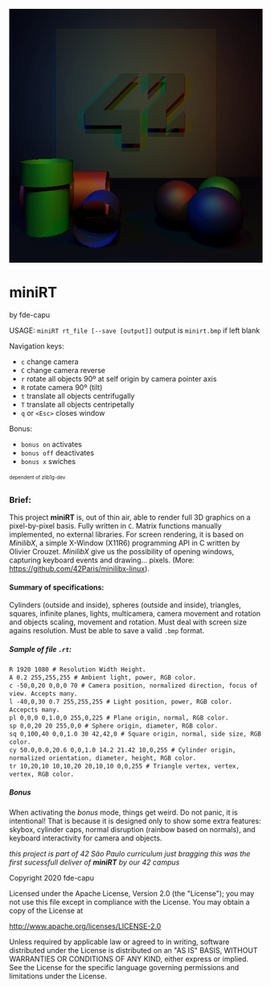 ![miniRT](art/cover.bmp)

miniRT
======
by fde-capu

USAGE: `miniRT rt_file [--save [output]]`
	output is `minirt.bmp` if left blank

Navigation keys:
- `c` change camera
- `C` change camera reverse
- `r` rotate all objects 90º at self origin by camera pointer axis
- `R` rotate camera 90º (tilt)
- `t` translate all objects centrifugally
- `T` translate all objects centripetally
- `q` or `<Esc>` closes window

Bonus:
- `bonus on` activates
- `bonus off` deactivates
- `bonus x` swiches

<sub><sup>
dependent of zlib1g-dev
</sup></sub>

### Brief:
This project **miniRT** is, out of thin air, able to render full 3D graphics on a pixel-by-pixel basis.
Fully written in `C`. Matrix functions manually implemented, no external libraries.
For screen rendering, it is based on *MinilibX*, a simple X-Window (X11R6) programming API in C written by Olivier Crouzet. *MinilibX* give us the possibility of opening windows, capturing keyboard events and drawing... pixels. (More: https://github.com/42Paris/minilibx-linux).

#### Summary of specifications:
Cylinders (outside and inside), spheres (outside and inside), triangles, squares, infinite planes, lights, multicamera, camera movement and rotation and objects scaling, movement and rotation. Must deal with screen size agains resolution. Must be able to save a valid `.bmp` format.

##### Sample of file `.rt`:
    R 1920 1080	# Resolution Width Height.
    A 0.2 255,255,255 # Ambient light, power, RGB color.
    c -50,0,20 0,0,0 70 # Camera position, normalized direction, focus of view. Accepts many.
    l -40,0,30 0.7 255,255,255 # Light position, power, RGB color. Accepcts many.
    pl 0,0,0 0,1.0,0 255,0,225 # Plane origin, normal, RGB color.
    sp 0,0,20 20 255,0,0 # Sphere origin, diameter, RGB color.
    sq 0,100,40 0,0,1.0 30 42,42,0 # Square origin, normal, side size, RGB color.
    cy 50.0,0.0,20.6 0,0,1.0 14.2 21.42 10,0,255 # Cylinder origin, normalized orientation, diameter, height, RGB color.
    tr 10,20,10 10,10,20 20,10,10 0,0,255 # Triangle vertex, vertex, vertex, RGB color.

##### Bonus
When activating the *bonus* mode, things get weird. Do not panic, it is intentional! That is because it is designed only to show some extra features: skybox, cylinder caps, normal disruption (rainbow based on normals), and keyboard interactivity for camera and objects.

*this project is part of 42 São Paulo curriculum*
*just bragging this was the first sucessfull deliver of **miniRT** by our 42 campus*

Copyright 2020 fde-capu

Licensed under the Apache License, Version 2.0 (the "License"); you may not use this file except in compliance with the License. You may obtain a copy of the License at

http://www.apache.org/licenses/LICENSE-2.0

Unless required by applicable law or agreed to in writing, software distributed under the License is distributed on an "AS IS" BASIS, WITHOUT WARRANTIES OR CONDITIONS OF ANY KIND, either express or implied. See the License for the specific language governing permissions and limitations under the License.
